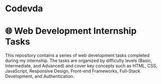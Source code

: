 # Codevda
<h1>🌐 Web Development Internship Tasks</h1> 
This repository contains a series of web development tasks completed during my internship. The tasks are organized by difficulty levels (Basic, Intermediate, and Advanced) and cover key concepts such as HTML, CSS, JavaScript, Responsive Design, Front-end Frameworks, Full-Stack Development, and Authentication.
